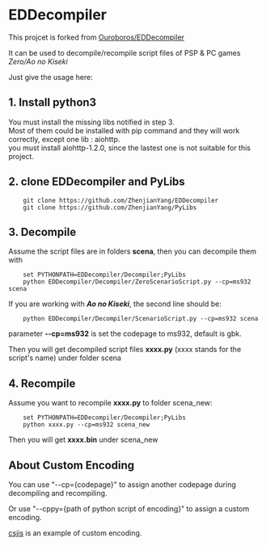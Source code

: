 # EDDecompiler

This projcet is forked from [Ouroboros/EDDecompiler](https://github.com/Ouroboros/EDDecompiler)

It can be used to decompile/recompile script files of PSP & PC games *Zero/Ao no Kiseki*

Just give the usage here:

## 1. Install python3

You must install the missing libs notified in step 3.   
Most of them could be installed with pip command and they will work correctly, except one lib : aiohttp.  
you must install aiohttp-1.2.0, since the lastest one is not suitable for this project.

## 2. clone **EDDecompiler** and **PyLibs**

```
    git clone https://github.com/ZhenjianYang/EDDecompiler   
    git clone https://github.com/ZhenjianYang/PyLibs   
```

## 3. Decompile

Assume the script files are in folders **scena**, then you can decompile them with

```
    set PYTHONPATH=EDDecompiler/Decompiler;PyLibs
    python EDDecompiler/Decompiler/ZeroScenarioScript.py --cp=ms932 scena 
```

If you are working with **_Ao no Kiseki_**, the second line should be:

```
    python EDDecompiler/Decompiler/ScenarioScript.py --cp=ms932 scena
```

parameter **--cp=ms932** is set the codepage to ms932, default is gbk.

Then you will get decompiled script files **xxxx.py** (xxxx stands for the script's name) under folder scena

## 4. Recompile

Assume you want to recompile **xxxx.py** to folder scena_new:   

```
    set PYTHONPATH=EDDecompiler/Decompiler;PyLibs
    python xxxx.py --cp=ms932 scena_new
```

Then you will get **xxxx.bin** under scena_new

## About Custom Encoding

You can use "--cp={codepage}" to assign another codepage during decompiling and recompiling.

Or use "--cppy={path of python script of encoding}" to assign a custom encoding.

[csjis](https://github.com/ZhenjianYang/EDDecompiler/blob/master/CSjis/csjis.py) is an example of custom encoding.
